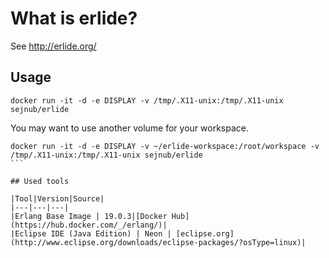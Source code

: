 # What is erlide?

See http://erlide.org/


## Usage
```
docker run -it -d -e DISPLAY -v /tmp/.X11-unix:/tmp/.X11-unix sejnub/erlide
```

You may want to use another volume for your workspace.

````
docker run -it -d -e DISPLAY -v ~/erlide-workspace:/root/workspace -v /tmp/.X11-unix:/tmp/.X11-unix sejnub/erlide
```

## Used tools

|Tool|Version|Source|
|---|---|---|
|Erlang Base Image | 19.0.3|[Docker Hub](https://hub.docker.com/_/erlang/)|
|Eclipse IDE (Java Edition) | Neon | [eclipse.org](http://www.eclipse.org/downloads/eclipse-packages/?osType=linux)|
